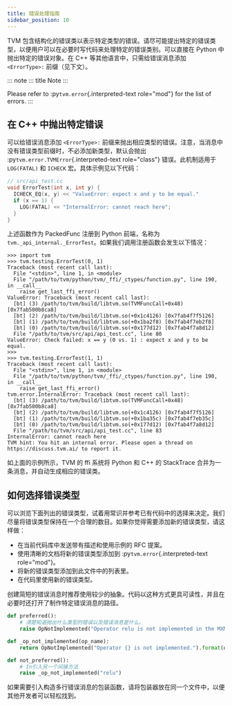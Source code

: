 ```yaml
---
title: 错误处理指南
sidebar_position: 10
---
```


TVM 包含结构化的错误类以表示特定类型的错误。请尽可能提出特定的错误类型，以便用户可以在必要时写代码来处理特定的错误类别。可以直接在 Python 中抛出特定的错误对象。在 C++ 等其他语言中，只需给错误消息添加 `<ErrorType>:` 前缀（见下文）。

::: note
::: title
Note
:::

Please refer to :py`tvm.error`{.interpreted-text role="mod"} for the
list of errors.
:::

## 在 C++ 中抛出特定错误

可以给错误消息添加 `<ErrorType>:` 前缀来抛出相应类型的错误。注意，当消息中没有错误类型前缀时，不必添加新类型，默认会抛出 :py`tvm.error.TVMError`{.interpreted-text role="class"} 错误。此机制适用于 `LOG(FATAL)` 和 `ICHECK` 宏。具体示例见以下代码：

``` c
// src/api_test.cc
void ErrorTest(int x, int y) {
  ICHECK_EQ(x, y) << "ValueError: expect x and y to be equal."
  if (x == 1) {
    LOG(FATAL) << "InternalError: cannot reach here";
  }
}
```

上述函数作为 PackedFunc 注册到 Python 前端，名称为 `tvm._api_internal._ErrorTest`。如果我们调用注册函数会发生以下情况：

``` 
>>> import tvm
>>> tvm.testing.ErrorTest(0, 1)
Traceback (most recent call last):
  File "<stdin>", line 1, in <module>
  File "/path/to/tvm/python/tvm/_ffi/_ctypes/function.py", line 190, in __call__
    raise get_last_ffi_error()
ValueError: Traceback (most recent call last):
  [bt] (3) /path/to/tvm/build/libtvm.so(TVMFuncCall+0x48) [0x7fab500b8ca8]
  [bt] (2) /path/to/tvm/build/libtvm.so(+0x1c4126) [0x7fab4f7f5126]
  [bt] (1) /path/to/tvm/build/libtvm.so(+0x1ba2f8) [0x7fab4f7eb2f8]
  [bt] (0) /path/to/tvm/build/libtvm.so(+0x177d12) [0x7fab4f7a8d12]
  File "/path/to/tvm/src/api/api_test.cc", line 80
ValueError: Check failed: x == y (0 vs. 1) : expect x and y to be equal.
>>>
>>> tvm.testing.ErrorTest(1, 1)
Traceback (most recent call last):
  File "<stdin>", line 1, in <module>
  File "/path/to/tvm/python/tvm/_ffi/_ctypes/function.py", line 190, in __call__
    raise get_last_ffi_error()
tvm.error.InternalError: Traceback (most recent call last):
  [bt] (3) /path/to/tvm/build/libtvm.so(TVMFuncCall+0x48) [0x7fab500b8ca8]
  [bt] (2) /path/to/tvm/build/libtvm.so(+0x1c4126) [0x7fab4f7f5126]
  [bt] (1) /path/to/tvm/build/libtvm.so(+0x1ba35c) [0x7fab4f7eb35c]
  [bt] (0) /path/to/tvm/build/libtvm.so(+0x177d12) [0x7fab4f7a8d12]
  File "/path/to/tvm/src/api/api_test.cc", line 83
InternalError: cannot reach here
TVM hint: You hit an internal error. Please open a thread on https://discuss.tvm.ai/ to report it.
```

如上面的示例所示，TVM 的 ffi 系统将 Python 和 C++ 的 StackTrace 合并为一条消息，并自动生成相应的错误类。

## 如何选择错误类型

可以浏览下面列出的错误类型，试着用常识并参考已有代码中的选择来决定。我们尽量将错误类型保持在一个合理的数目。如果你觉得需要添加新的错误类型，请这样做：

-   在当前代码库中发送带有描述和使用示例的 RFC 提案。
-   使用清晰的文档将新的错误类型添加到 :py`tvm.error`{.interpreted-text
    role="mod"}。
-   将新的错误类型添加到此文件中的列表里。
-   在代码里使用新的错误类型。

创建简短的错误消息时推荐使用较少的抽象。代码以这种方式更具可读性，并且在必要时还打开了制作特定错误消息的路径。

``` python
def preferred():
    # 清楚知道抛出什么类型的错误以及错误消息是什么。
    raise OpNotImplemented("Operator relu is not implemented in the MXNet frontend")

def _op_not_implemented(op_name):
    return OpNotImplemented("Operator {} is not implemented.").format(op_name)

def not_preferred():
    # In引入另一个间接方法
    raise _op_not_implemented("relu")
```

如果需要引入构造多行错误消息的包装函数，请将包装器放在同一个文件中，以便其他开发者可以轻松找到。
